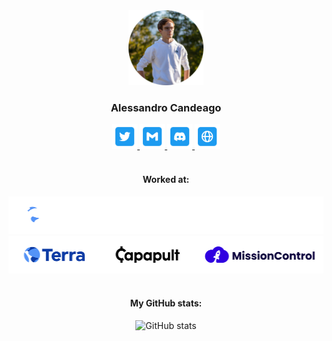<div align="center">
    <img src="./img/profile.png" width="120" boreder>
    <h3>Alessandro Candeago</h3>
    <div align="center">
        <a href="https://twitter.com/ale_cande11">
          <img src="./img/twitter.png" alt="Twitter" width="40px" />
        </a>
        <a href="mailto:alessandro@candeago.dev">
          <img src="./img/mail.png" alt="Email" width="40px" />
        </a>
        <a href="https://discordapp.com/users/514341581554319361/">
          <img src="./img/discord.png" alt="Discord" width="40px" />
        </a>
        <a href="https://discordapp.com/users/514341581554319361/">
          <img src="./img/web.png" alt="Website" width="40px" />
        </a>
    </div>
    &nbsp;
    <h4>Worked at:</h4>
    <img src="./img/experience_black.png#gh-dark-mode-only" height="60" />
    <img src="./img/experience_white.png#gh-light-mode-only" height="60" />
      &nbsp;
    <h4>My GitHub stats:</h4>
    <img src="https://github-readme-streak-stats.herokuapp.com?user=alecande11&theme=dark&date_format=M%20j%5B%2C%20Y%5D&background=0D1116&fire=2945AE&border=5493F7&ring=5493F7&currStreakLabel=5493F7" alt="GitHub stats"/>
</div>
